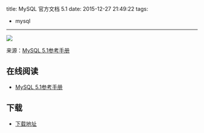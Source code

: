 title: MySQL 官方文档 5.1
date: 2015-12-27 21:49:22
tags:
  - mysql
---

![](http://box.kancloud.cn/2015-07-10_559fc75a29be8_800x1068.jpg?imageMogr2/thumbnail/173x231!/interlace/1/quality/100)

来源：[MySQL 5.1参考手册](http://doc.mysql.cn/mysql5/refman-5.1-zh.html-chapter/)

<!--more-->

## 在线阅读 ##

+ [MySQL 5.1参考手册](http://www.kancloud.cn/yangweijie/mysql5_1)

## 下载 ##

+ [下载地址](http://www.kancloud.cn/yangweijie/mysql5_1)